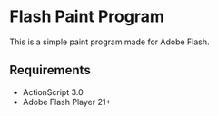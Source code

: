 # Flash Paint Program
This is a simple paint program made for Adobe Flash.

## Requirements
- ActionScript 3.0
- Adobe Flash Player 21+ 
